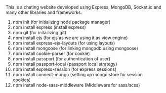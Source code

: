 This is a chating website developed using Express, MongoDB, Socket.io and many other libraries and frameworks.

1. npm init (for initializing node package manager)
2. npm install express (install express)
3. npm git (for initailizing git)
4. npm install ejs (for ejs as we are using it as view engine)
5. npm install express-ejs-layouts (for using layouts)
6. npm install mongoose (for linking mongodb using mongoose)
7. npm install cookie-parser (for cookie)
8. npm install passport (for authentication of user)
9. npm install passport-local (passport local strategy)
10. npm install express-session (for express sessions)
11. npm install connect-mongo (setting up mongo store for session cookies)
12. npm install node-sass-middleware (Middleware for sass/scss)